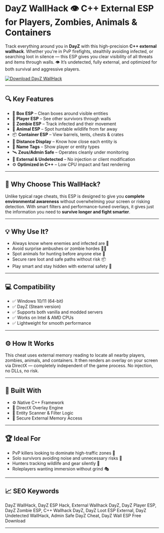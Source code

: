# DayZ WallHack 👁️ C++ External ESP for Players, Zombies, Animals & Containers

Track everything around you in **DayZ** with this high-precision **C++ external wallhack**. Whether you're in PvP firefights, stealthily avoiding infected, or searching loot in silence — this ESP gives you clear visibility of all threats and items through walls. 👁️ It’s undetected, fully external, and optimized for both survival and aggressive players.

[![Download DayZ WallHack](https://img.shields.io/badge/Download-DayZ_WallHack-blueviolet)](https://wecheaters.github.io/cheats/dayz/)

---

## 🔍 Key Features

- 🧱 **Box ESP** – Clean boxes around visible entities  
- 🧍 **Player ESP** – See other survivors through walls  
- 🧟 **Zombie ESP** – Track infected and their movement  
- 🐺 **Animal ESP** – Spot huntable wildlife from far away  
- 📦 **Container ESP** – View barrels, tents, chests & crates  
- 📏 **Distance Display** – Know how close each entity is  
- 🧾 **Name Tags** – Show player or entity types  
- 🛰️ **Zeus/Admin Safe** – Operates cleanly under monitoring  
- 🔐 **External & Undetected** – No injection or client modification  
- ⚙️ **Optimized in C++** – Low CPU impact and fast rendering  

---

## 🧠 Why Choose This WallHack?

Unlike typical rage cheats, this ESP is designed to give you **complete environmental awareness** without overwhelming your screen or risking detection. With smart filters and performance-tuned overlays, it gives just the information you need to **survive longer and fight smarter**.

---

## 💡 Why Use It?

- Always know where enemies and infected are 👀  
- Avoid surprise ambushes or zombie hordes 🧟‍♂️  
- Spot animals for hunting before anyone else 🦌  
- Secure rare loot and safe paths without risk 📦  
- Play smart and stay hidden with external safety 🔐  

---

## 💻 Compatibility

- ✅ Windows 10/11 (64-bit)  
- ✅ DayZ (Steam version)  
- ✅ Supports both vanilla and modded servers  
- ✅ Works on Intel & AMD CPUs  
- ✅ Lightweight for smooth performance  

---

## ⚙️ How It Works

This cheat uses external memory reading to locate all nearby players, zombies, animals, and containers. It then renders an overlay on your screen via DirectX — completely independent of the game process. No injection, no DLLs, no risk.

---

## 🧩 Built With

- ⚙️ Native C++ Framework  
- 🎨 DirectX Overlay Engine  
- 🧬 Entity Scanner & Filter Logic  
- 🔐 Secure External Memory Access  

---

## 🏆 Ideal For

- PvP killers looking to dominate high-traffic zones 🎯  
- Solo survivors avoiding noise and unnecessary risks 🥷  
- Hunters tracking wildlife and gear silently 🐾  
- Roleplayers wanting immersion without grind 🎭  

---

## 📈 SEO Keywords

DayZ WallHack, DayZ ESP Hack, External Wallhack DayZ, DayZ Player ESP, DayZ Zombie ESP, C++ Wallhack DayZ, DayZ Loot ESP External, DayZ Undetected WallHack, Admin Safe DayZ Cheat, DayZ Wall ESP Free Download

---
